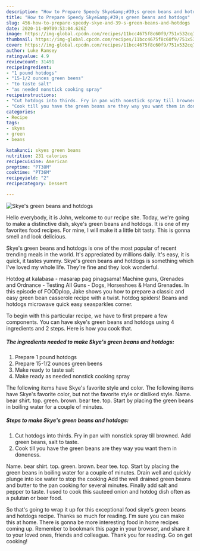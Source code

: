 ```yaml
---
description: "How to Prepare Speedy Skye&amp;#39;s green beans and hotdogs"
title: "How to Prepare Speedy Skye&amp;#39;s green beans and hotdogs"
slug: 456-how-to-prepare-speedy-skye-and-39-s-green-beans-and-hotdogs
date: 2020-11-09T09:53:04.626Z
image: https://img-global.cpcdn.com/recipes/11bcc4675f8c60f9/751x532cq70/skyes-green-beans-and-hotdogs-recipe-main-photo.jpg
thumbnail: https://img-global.cpcdn.com/recipes/11bcc4675f8c60f9/751x532cq70/skyes-green-beans-and-hotdogs-recipe-main-photo.jpg
cover: https://img-global.cpcdn.com/recipes/11bcc4675f8c60f9/751x532cq70/skyes-green-beans-and-hotdogs-recipe-main-photo.jpg
author: Luke Ramsey
ratingvalue: 4.9
reviewcount: 31491
recipeingredient:
- "1 pound hotdogs"
- "15-1/2 ounces green beens"
- "to taste salt"
- "as needed nonstick cooking spray"
recipeinstructions:
- "Cut hotdogs into thirds. Fry in pan with nonstick spray till browned. Add green beans, salt to taste."
- "Cook till you have the green beans are they way you want them in doneness."
categories:
- Recipe
tags:
- skyes
- green
- beans

katakunci: skyes green beans 
nutrition: 231 calories
recipecuisine: American
preptime: "PT38M"
cooktime: "PT36M"
recipeyield: "2"
recipecategory: Dessert

---
```



![Skye&#39;s green beans and hotdogs](https://img-global.cpcdn.com/recipes/11bcc4675f8c60f9/751x532cq70/skyes-green-beans-and-hotdogs-recipe-main-photo.jpg)

Hello everybody, it is John, welcome to our recipe site. Today, we're going to make a distinctive dish, skye&#39;s green beans and hotdogs. It is one of my favorites food recipes. For mine, I will make it a little bit tasty. This is gonna smell and look delicious.

Skye&#39;s green beans and hotdogs is one of the most popular of recent trending meals in the world. It's appreciated by millions daily. It's easy, it is quick, it tastes yummy. Skye&#39;s green beans and hotdogs is something which I've loved my whole life. They're fine and they look wonderful.

Hotdog at kalabasa - masarap pag pinagsama! Machine guns, Grenades and Ordnance - Testing All Guns - Dogs, Horseshoes &amp; Hand Grenades. In this episode of FOODplop, Jake shows you how to prepare a classic and easy green bean casserole recipe with a twist. hotdog spiders! Beans and hotdogs microwave quick easy seasparkles corner.


To begin with this particular recipe, we have to first prepare a few components. You can have skye&#39;s green beans and hotdogs using 4 ingredients and 2 steps. Here is how you cook that.

<!--inarticleads1-->

##### The ingredients needed to make Skye&#39;s green beans and hotdogs:

1. Prepare 1 pound hotdogs
1. Prepare 15-1/2 ounces green beens
1. Make ready to taste salt
1. Make ready as needed nonstick cooking spray


The following items have Skye&#39;s favorite style and color. The following items have Skye&#39;s favorite color, but not the favorite style or disliked style. Name. bear shirt. top. green. brown. bear tee. top. Start by placing the green beans in boiling water for a couple of minutes. 

<!--inarticleads2-->

##### Steps to make Skye&#39;s green beans and hotdogs:

1. Cut hotdogs into thirds. Fry in pan with nonstick spray till browned. Add green beans, salt to taste.
1. Cook till you have the green beans are they way you want them in doneness.


Name. bear shirt. top. green. brown. bear tee. top. Start by placing the green beans in boiling water for a couple of minutes. Drain well and quickly plunge into ice water to stop the cooking Add the well drained green beans and butter to the pan cooking for several minutes. Finally add salt and pepper to taste. I used to cook this sauteed onion and hotdog dish often as a pulutan or beer food. 

So that's going to wrap it up for this exceptional food skye&#39;s green beans and hotdogs recipe. Thanks so much for reading. I'm sure you can make this at home. There is gonna be more interesting food in home recipes coming up. Remember to bookmark this page in your browser, and share it to your loved ones, friends and colleague. Thank you for reading. Go on get cooking!
